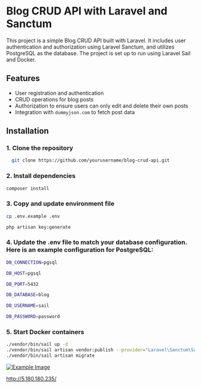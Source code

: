 # Blog CRUD API with Laravel and Sanctum

This project is a simple Blog CRUD API built with Laravel. It includes user authentication and authorization using Laravel Sanctum, and utilizes PostgreSQL as the database. The project is set up to run using Laravel Sail and Docker.

## Features

- User registration and authentication
- CRUD operations for blog posts
- Authorization to ensure users can only edit and delete their own posts
- Integration with `dummyjson.com` to fetch post data
## Installation

### 1. Clone the repository

```bash
  git clone https://github.com/yourusername/blog-crud-api.git

```
### 2. Install dependencies
```bash
composer install
```
### 3. Copy and update environment file
```bash
cp .env.example .env
```
```bash
php artisan key:generate
```
### 4. Update the .env file to match your database configuration. Here is an example configuration for PostgreSQL:
```bash
DB_CONNECTION=pgsql 

DB_HOST=pgsql

DB_PORT=5432

DB_DATABASE=blog

DB_USERNAME=sail

DB_PASSWORD=password

```

### 5. Start Docker containers
```bash
./vendor/bin/sail up -d
./vendor/bin/sail artisan vendor:publish --provider="Laravel\Sanctum\SanctumServiceProvider"
./vendor/bin/sail artisan migrate
```

[![Example Image](https://run.pstmn.io/button.svg)](https://god.gw.postman.com/run-collection/36607896-b16367fb-a099-455b-8e98-243b6d9cd232?action=collection%2Ffork&source=rip_markdown&collection-url=entityId%3D36607896-b16367fb-a099-455b-8e98-243b6d9cd232%26entityType%3Dcollection%26workspaceId%3D6f02e47c-9fa9-4916-9d4d-8f981a84f0c3)

http://5.180.180.235/

